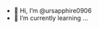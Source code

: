 - 👋 Hi, I’m @ursapphire0906
- 🌱 I’m currently learning ...

  

<!---
ursapphire0906/ursapphire0906 is a ✨ special ✨ repository because its `README.md` (this file) appears on your GitHub profile.
You can click the Preview link to take a look at your changes.
--->

